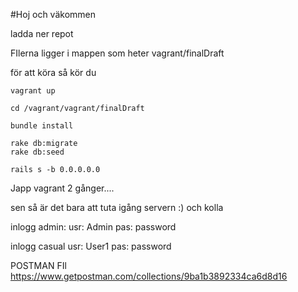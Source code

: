 #Hoj och väkommen

ladda ner repot 

FIlerna ligger i mappen som heter vagrant/finalDraft

för att köra så kör du 

    vagrant up
    
    cd /vagrant/vagrant/finalDraft
  
    bundle install
    
    rake db:migrate
    rake db:seed

    rails s -b 0.0.0.0.0
  
  
Japp vagrant 2 gånger....

sen så är det bara att tuta igång servern :) och kolla


  inlogg admin: 
    usr: Admin
    pas: password
    
  inlogg casual
    usr: User1
    pas: password






POSTMAN FIl
https://www.getpostman.com/collections/9ba1b3892334ca6d8d16

